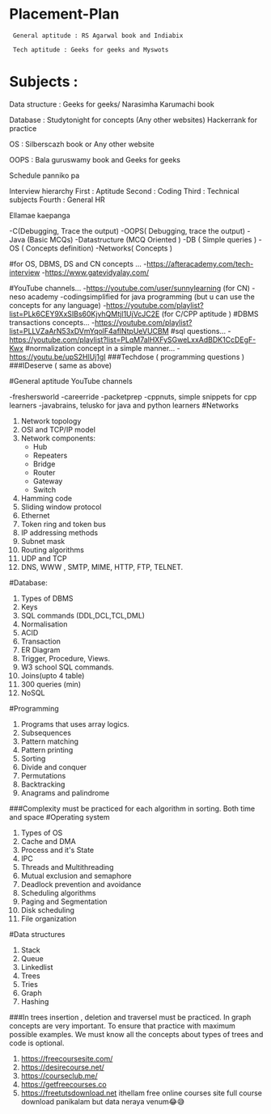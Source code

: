 # Placement-Plan
     General aptitude : RS Agarwal book and Indiabix

     Tech aptitude : Geeks for geeks and Myswots

# Subjects :
Data structure : Geeks for geeks/ Narasimha Karumachi book

Database : Studytonight for concepts (Any other websites) Hackerrank for practice

OS : Silberscazh book or Any other website 

OOPS : Bala guruswamy book and Geeks for geeks


Schedule panniko pa

Interview hierarchy
First : Aptitude 
Second : Coding
Third : Technical subjects
Fourth : General HR

Ellamae kaepanga

-C(Debugging, Trace the output)
-OOPS( Debugging, trace the output)
-Java (Basic MCQs)
-Datastructure (MCQ Oriented )
-DB ( Simple queries )
-OS ( Concepts definition)
-Networks( Concepts )


#for OS, DBMS, DS and CN concepts ...
-https://afteracademy.com/tech-interview
-https://www.gatevidyalay.com/

#YouTube channels...
-https://youtube.com/user/sunnylearning (for CN) 
-neso academy 
-codingsimplified for java programming (but u can use the concepts for any language) 
-https://youtube.com/playlist?list=PLk6CEY9XxSIBs60KjvhQMtjl1UjVcJC2E (for C/CPP aptitude )
#DBMS transactions concepts... 
-https://youtube.com/playlist?list=PLLVZaArN53xDVmYqolF4aflNtpUeVUCBM
#sql questions... 
-https://youtube.com/playlist?list=PLqM7alHXFySGweLxxAdBDK1CcDEgF-Kwx
#normalization concept in a simple manner... 
-https://youtu.be/upS2HlUj1gI
###Techdose ( programming questions )
###IDeserve ( same as above) 

#General aptitude YouTube channels 

-freshersworld
-careerride
-packetprep
-cppnuts, simple snippets for cpp learners 
-javabrains, telusko for java and python learners
#Networks
 1. Network topology
 2. OSI and TCP/IP model
 3. Network components:
       - Hub
       - Repeaters
       - Bridge
       - Router
       - Gateway
       - Switch
 4. Hamming code
 5. Sliding window protocol
 6. Ethernet
 7. Token ring and token bus
 8. IP addressing methods
 9. Subnet mask
 10. Routing algorithms
 11. UDP and TCP
 12. DNS, WWW , SMTP, MIME, HTTP, FTP, TELNET.

#Database:
  1. Types of DBMS
  2. Keys
  3. SQL commands                   (DDL,DCL,TCL,DML)  
  4. Normalisation
  5. ACID
  6. Transaction
  7. ER Diagram
  8. Trigger, Procedure, Views.
  9. W3 school SQL commands.
 10. Joins(upto 4 table)
 11. 300 queries (min)
 12. NoSQL

#Programming
   1. Programs that uses array logics.
   2. Subsequences
   3. Pattern matching
   4. Pattern printing
   5. Sorting
   6. Divide and conquer
   7. Permutations
   8. Backtracking
   9. Anagrams and palindrome

###Complexity must be practiced for each algorithm in sorting. Both time and space
#Operating system
 1. Types of OS
 2. Cache and DMA
 3. Process and it's State
 4. IPC
 5. Threads and Multithreading
 6. Mutual exclusion and semaphore
 7. Deadlock prevention and avoidance
 8. Scheduling algorithms
 9. Paging and Segmentation
 10. Disk scheduling 
 11. File organization

#Data structures
  1. Stack
  2. Queue
  3. Linkedlist
  4. Trees
  5. Tries
  6. Graph
  7. Hashing
    
###In trees insertion , deletion and traversel must be practiced. In graph concepts are very important. To ensure that practice with maximum possible examples. We must know all the concepts about types of trees and code is optional.
1. https://freecoursesite.com/
2. https://desirecourse.net/
3. https://courseclub.me/
4. https://getfreecourses.co
5. https://freetutsdownload.net
ithellam free online courses site full course download panikalam but data neraya venum😂😅
